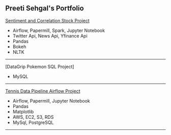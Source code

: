 Preeti Sehgal's Portfolio
---
[Sentiment and Correlation Stock Project](https://github.com/Preeti0118/Sentiment_Correlation_Stock)
 - Airflow, Papermill, Spark, Jupyter Notebook
 - Twitter Api, News Api, Yfinance Api
 - Pandas
 - Bokeh
 - NLTK
---
[DataGrip Pokemon SQL Project]
 - MySQL
---
[Tennis Data Pipeline Airflow Project](https://github.com/Preeti0118/Tennis_Data_Pipeline_Airflow_Project)
 - Airflow, Papermill, Jupyter Notebook
 - Pandas
 - Matplotlib
 - AWS, EC2, S3, RDS
 - MySql, PostgreSQL
---

